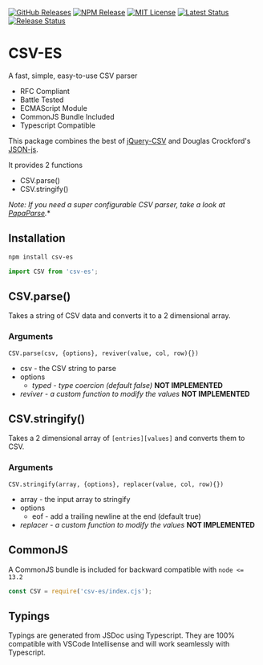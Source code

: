 [![GitHub Releases](https://img.shields.io/github/release/vanillaes/csv-es.svg)](https://github.com/vanillaes/csv-es/releases)
[![NPM Release](https://img.shields.io/npm/v/csv-es.svg)](https://www.npmjs.com/package/csv-es)
[![MIT License](https://img.shields.io/badge/license-MIT-blue.svg)](https://raw.githubusercontent.com/vanillaes/csv-es/master/LICENSE)
[![Latest Status](https://github.com/vanillaes/csv-es/workflows/Latest/badge.svg)](https://github.com/vanillaes/csv-es/actions)
[![Release Status](https://github.com/vanillaes/csv-es/workflows/Release/badge.svg)](https://github.com/vanillaes/csv-es/actions)

# CSV-ES

A fast, simple, easy-to-use CSV parser

- RFC Compliant
- Battle Tested
- ECMAScript Module
- CommonJS Bundle Included
- Typescript Compatible

This package combines the best of [jQuery-CSV][] and Douglas Crockford's [JSON-js][].

It provides 2 functions

- CSV.parse()
- CSV.stringify()

*Note: If you need a super configurable CSV parser, take a look at [PapaParse][].**

[jQuery-CSV]: https://github.com/typeiii/jquery-csv
[JSON-js]: https://github.com/douglascrockford/JSON-js
[PapaParse]: https://www.papaparse.com/

## Installation

```sh
npm install csv-es
```

```javascript
import CSV from 'csv-es';
```

## CSV.parse()

Takes a string of CSV data and converts it to a 2 dimensional array.

### Arguments

```CSV.parse(csv, {options}, reviver(value, col, row){})```

- csv - the CSV string to parse
- options
  - *typed - type coercion (default false)* **NOT IMPLEMENTED**
- *reviver - a custom function to modify the values* **NOT IMPLEMENTED** 

## CSV.stringify()

Takes a 2 dimensional array of `[entries][values]` and converts them to CSV.

### Arguments

```CSV.stringify(array, {options}, replacer(value, col, row){})```

- array - the input array to stringify
- options
  - eof - add a trailing newline at the end (default true)
- *replacer - a custom function to modify the values* **NOT IMPLEMENTED**

## CommonJS

A CommonJS bundle is included for backward compatible with `node <= 13.2`

```javascript
const CSV = require('csv-es/index.cjs');
```

## Typings

Typings are generated from JSDoc using Typescript. They are 100% compatible with VSCode Intellisense and will work seamlessly with Typescript.